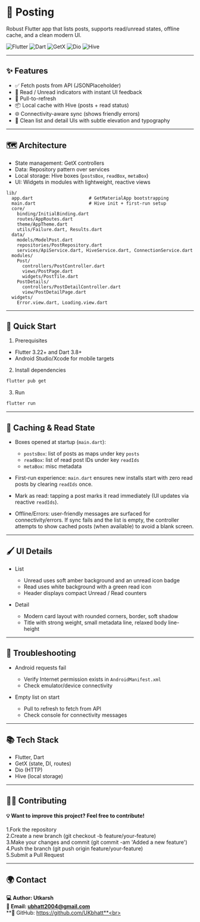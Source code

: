 <div align="">

# 📮 Posting

Robust Flutter app that lists posts, supports read/unread states, offline cache, and a clean modern UI.

![Flutter](https://img.shields.io/badge/Flutter-3.x-02569B?logo=flutter&logoColor=white)
![Dart](https://img.shields.io/badge/Dart-3.x-0175C2?logo=dart&logoColor=white)
![GetX](https://img.shields.io/badge/GetX-State%20Management-7E57C2)
![Dio](https://img.shields.io/badge/Dio-HTTP%20Client-26A69A)
![Hive](https://img.shields.io/badge/Hive-Local%20Storage-FFB300)

</div>

---

## ✨ Features

- ✅ Fetch posts from API (JSONPlaceholder)
- 📨 Read / Unread indicators with instant UI feedback
- 🔄 Pull-to-refresh
- 📦 Local cache with Hive (posts + read status)
- 🌐 Connectivity-aware sync (shows friendly errors)
- 📱 Clean list and detail UIs with subtle elevation and typography

---

## 🗺️ Architecture

- State management: GetX controllers
- Data: Repository pattern over services
- Local storage: Hive boxes (`postsBox`, `readBox`, `metaBox`)
- UI: Widgets in modules with lightweight, reactive views

```
lib/
  app.dart                     # GetMaterialApp bootstrapping
  main.dart                    # Hive init + first-run setup
  core/
    binding/InitialBinding.dart
    routes/AppRoutes.dart
    theme/AppTheme.dart
    utils/Failure.dart, Results.dart
  data/
    models/ModelPost.dart
    repositories/PostRepository.dart
    services/ApiService.dart, HiveService.dart, ConnectionService.dart
  modules/
    Post/
      controllers/PostController.dart
      views/PostPage.dart
      widgets/PostTile.dart
    PostDetails/
      controllers/PostDetailController.dart
      view/PostDetailPage.dart
  widgets/
    Error.view.dart, Loading.view.dart
```

---

## 🚀 Quick Start

1) Prerequisites
- Flutter 3.22+ and Dart 3.8+
- Android Studio/Xcode for mobile targets

2) Install dependencies
```bash
flutter pub get
```

3) Run
```bash
flutter run 
```

---

## 💾 Caching & Read State

- Boxes opened at startup (`main.dart`):
  - `postsBox`: list of posts as maps under key `posts`
  - `readBox`: list of read post IDs under key `readIds`
  - `metaBox`: misc metadata

- First-run experience: `main.dart` ensures new installs start with zero read posts by clearing `readIds` once.

- Mark as read: tapping a post marks it read immediately (UI updates via reactive `readIds`).

- Offline/Errors: user-friendly messages are surfaced for connectivity/errors. If sync fails and the list is empty, the controller attempts to show cached posts (when available) to avoid a blank screen.

---


## 🖌️ UI Details

- List
  - Unread uses soft amber background and an unread icon badge
  - Read uses white background with a green read icon
  - Header displays compact Unread / Read counters

- Detail
  - Modern card layout with rounded corners, border, soft shadow
  - Title with strong weight, small metadata line, relaxed body line-height

---

## 🛟 Troubleshooting

- Android requests fail
  - Verify Internet permission exists in `AndroidManifest.xml`
  - Check emulator/device connectivity

- Empty list on start
  - Pull to refresh to fetch from API
  - Check console for connectivity messages

---

## 📚 Tech Stack

- Flutter, Dart
- GetX (state, DI, routes)
- Dio (HTTP)
- Hive (local storage)

---

## 👨‍💻 Contributing
#### 💡 Want to improve this project? Feel free to contribute!<br>
1.Fork the repository<br>
2.Create a new branch (git checkout -b feature/your-feature)<br>
3.Make your changes and commit (git commit -am 'Added a new feature')<br>
4.Push the branch (git push origin feature/your-feature)<br>
5.Submit a Pull Request<br> 

---

## 🌍 Contact
**💻 Author: Utkarsh**<br>
**📧 Email: ubhatt2004@gmail.com**<br>
**🐙 GitHub: https://github.com/UKbhatt**<br>
